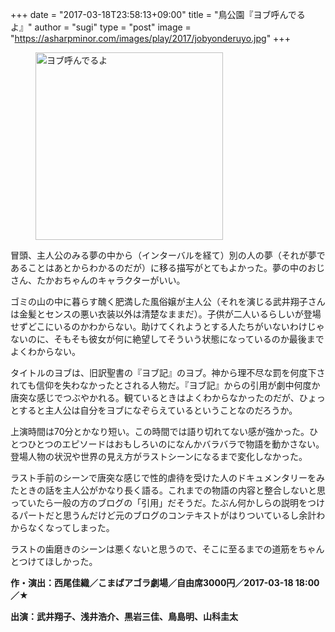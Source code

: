 +++
date = "2017-03-18T23:58:13+09:00"
title = "鳥公園『ヨブ呼んでるよ』"
author = "sugi"
type = "post"
image = "https://asharpminor.com/images/play/2017/jobyonderuyo.jpg"
+++
<figure class="alignleft"><img src="/images/play/2017/jobyonderuyo.jpg" alt="ヨブ呼んでるよ" style="width: 300px !important;"></figure>

冒頭、主人公のみる夢の中から（インターバルを経て）別の人の夢（それが夢であることはあとからわかるのだが）に移る描写がとてもよかった。夢の中のおじさん、たかおちゃんのキャラクターがいい。

ゴミの山の中に暮らす醜く肥満した風俗嬢が主人公（それを演じる武井翔子さんは金髪とセンスの悪い衣装以外は清楚なままだ）。子供が二人いるらしいが登場せずどこにいるのかわからない。助けてくれようとする人たちがいないわけじゃないのに、そもそも彼女が何に絶望してそういう状態になっているのか最後までよくわからない。

タイトルのヨブは、旧訳聖書の『ヨブ記』のヨブ。神から理不尽な罰を何度下されても信仰を失わなかったとされる人物だ。『ヨブ記』からの引用が劇中何度か唐突な感じでつぶやかれる。観ているときはよくわからなかったのだが、ひょっとすると主人公は自分をヨブになぞらえているということなのだろうか。

上演時間は70分とかなり短い。この時間では語り切れてない感が強かった。ひとつひとつのエピソードはおもしろいのになんかバラバラで物語を動かさない。登場人物の状況や世界の見え方がラストシーンになるまで変化しなかった。

ラスト手前のシーンで唐突な感じで性的虐待を受けた人のドキュメンタリーをみたときの話を主人公がかなり長く語る。これまでの物語の内容と整合しないと思っていたら一般の方のブログの「引用」だそうだ。たぶん何かしらの説明をつけるパートだと思うんだけど元のブログのコンテキストがはりついているし余計わからなくなってしまった。

ラストの歯磨きのシーンは悪くないと思うので、そこに至るまでの道筋をちゃんとつけてほしかった。

**作・演出：西尾佳織／こまばアゴラ劇場／自由席3000円／2017-03-18 18:00／★**

**出演：武井翔子、浅井浩介、黒岩三佳、鳥島明、山科圭太**
